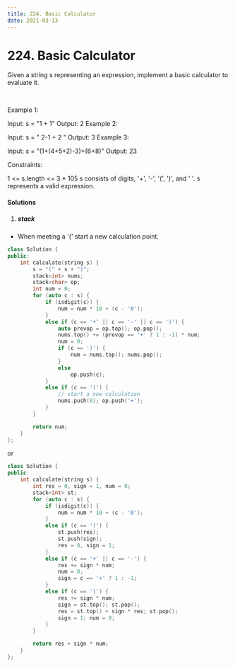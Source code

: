 ```yaml
---
title: 224. Basic Calculator
date: 2021-03-13
---
```


# 224. Basic Calculator

Given a string s representing an expression, implement a basic calculator to evaluate it.

 

Example 1:

Input: s = "1 + 1"
Output: 2
Example 2:

Input: s = " 2-1 + 2 "
Output: 3
Example 3:

Input: s = "(1+(4+5+2)-3)+(6+8)"
Output: 23
 

Constraints:

1 <= s.length <= 3 * 105
s consists of digits, '+', '-', '(', ')', and ' '.
s represents a valid expression.

#### Solutions

1. ##### stack

- When meeting a '(' start a new calculation point.

```c++
class Solution {
public:
    int calculate(string s) {
        s = "(" + s + ")";
        stack<int> nums;
        stack<char> op;
        int num = 0;
        for (auto c : s) {
            if (isdigit(c)) {
                num = num * 10 + (c - '0'); 
            }
            else if (c == '+' || c == '-' || c == ')') {
                auto prevop = op.top(); op.pop();
                nums.top() += (prevop == '+' ? 1 : -1) * num;
                num = 0;
                if (c == ')') {
                    num = nums.top(); nums.pop();
                }
                else
                    op.push(c);
            }
            else if (c == '(') {
                // start a new calculation
                nums.push(0); op.push('+');
            }
        }

        return num;
    }
};
```

or

```c++
class Solution {
public:
    int calculate(string s) {
        int res = 0, sign = 1, num = 0;
        stack<int> st;
        for (auto c : s) {
            if (isdigit(c)) {
                num = num * 10 + (c - '0');
            }
            else if (c == '(') {
                st.push(res);
                st.push(sign);
                res = 0, sign = 1;
            }
            else if (c == '+' || c == '-') {
                res += sign * num;
                num = 0;
                sign = c == '+' ? 1 : -1;
            }
            else if (c == ')') {
                res += sign * num;
                sign = st.top(); st.pop();
                res = st.top() + sign * res; st.pop();
                sign = 1; num = 0;
            }
        }

        return res + sign * num;
    }
};
```